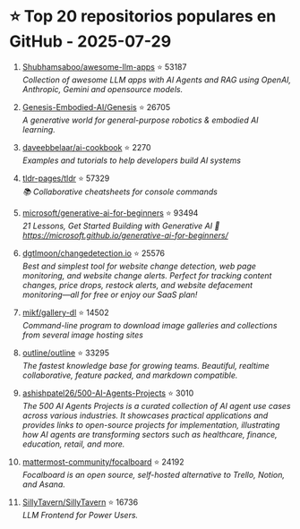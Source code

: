 # ⭐ Top 20 repositorios populares en GitHub - 2025-07-29

1. [Shubhamsaboo/awesome-llm-apps](https://github.com/Shubhamsaboo/awesome-llm-apps) ⭐ 53187  
   _Collection of awesome LLM apps with AI Agents and RAG using OpenAI, Anthropic, Gemini and opensource models._

2. [Genesis-Embodied-AI/Genesis](https://github.com/Genesis-Embodied-AI/Genesis) ⭐ 26705  
   _A generative world for general-purpose robotics & embodied AI learning._

3. [daveebbelaar/ai-cookbook](https://github.com/daveebbelaar/ai-cookbook) ⭐ 2270  
   _Examples and tutorials to help developers build AI systems_

4. [tldr-pages/tldr](https://github.com/tldr-pages/tldr) ⭐ 57329  
   _📚 Collaborative cheatsheets for console commands_

5. [microsoft/generative-ai-for-beginners](https://github.com/microsoft/generative-ai-for-beginners) ⭐ 93494  
   _21 Lessons, Get Started Building with Generative AI 🔗 https://microsoft.github.io/generative-ai-for-beginners/_

6. [dgtlmoon/changedetection.io](https://github.com/dgtlmoon/changedetection.io) ⭐ 25576  
   _Best and simplest tool for website change detection, web page monitoring, and website change alerts. Perfect for tracking content changes, price drops, restock alerts, and website defacement monitoring—all for free or enjoy our SaaS plan!_

7. [mikf/gallery-dl](https://github.com/mikf/gallery-dl) ⭐ 14502  
   _Command-line program to download image galleries and collections from several image hosting sites_

8. [outline/outline](https://github.com/outline/outline) ⭐ 33295  
   _The fastest knowledge base for growing teams. Beautiful, realtime collaborative, feature packed, and markdown compatible._

9. [ashishpatel26/500-AI-Agents-Projects](https://github.com/ashishpatel26/500-AI-Agents-Projects) ⭐ 3010  
   _The 500 AI Agents Projects is a curated collection of AI agent use cases across various industries. It showcases practical applications and provides links to open-source projects for implementation, illustrating how AI agents are transforming sectors such as healthcare, finance, education, retail, and more._

10. [mattermost-community/focalboard](https://github.com/mattermost-community/focalboard) ⭐ 24192  
   _Focalboard is an open source, self-hosted alternative to Trello, Notion, and Asana._

11. [SillyTavern/SillyTavern](https://github.com/SillyTavern/SillyTavern) ⭐ 16736  
   _LLM Frontend for Power Users._


<!-- Última actualización: 2025-07-29T08:06:01.742205 UTC -->